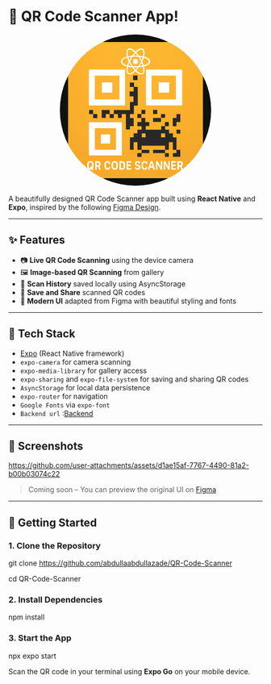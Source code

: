 # 📱 QR Code Scanner App!

<p align="center">
  <img src="./assets/images/icon.png" alt="icon" width="300" height="300" style="border-radius: 50%;" />
</p>


A beautifully designed QR Code Scanner app built using **React Native** and **Expo**, inspired by the following [Figma Design](https://www.figma.com/design/4nDuhUHAwpyuOsdW7TwX1L/QR-Code-Scanner-App--Community-?node-id=4-265&m=draw).

---

## ✨ Features

- 📷 **Live QR Code Scanning** using the device camera
- 🖼️ **Image-based QR Scanning** from gallery
- 📜 **Scan History** saved locally using AsyncStorage
- 💾 **Save and Share** scanned QR codes
- 🎨 **Modern UI** adapted from Figma with beautiful styling and fonts

---

## 🔧 Tech Stack

- [Expo](https://expo.dev/) (React Native framework)
- `expo-camera` for camera scanning
- `expo-media-library` for gallery access
- `expo-sharing` and `expo-file-system` for saving and sharing QR codes
- `AsyncStorage` for local data persistence
- `expo-router` for navigation
- `Google Fonts` via `expo-font`
- `Backend url` :[Backend](https://github.com/abdullaabdullazade/backendqrcodescanner)
---

## 📸 Screenshots


https://github.com/user-attachments/assets/d1ae15af-7767-4490-81a2-b00b03074c22


> Coming soon – You can preview the original UI on [Figma](https://www.figma.com/design/4nDuhUHAwpyuOsdW7TwX1L/QR-Code-Scanner-App--Community-?node-id=4-265&m=draw)

---

## 🚀 Getting Started

### 1. Clone the Repository

git clone https://github.com/abdullaabdullazade/QR-Code-Scanner


cd QR-Code-Scanner

### 2. Install Dependencies

npm install


### 3. Start the App

npx expo start

Scan the QR code in your terminal using **Expo Go** on your mobile device.

